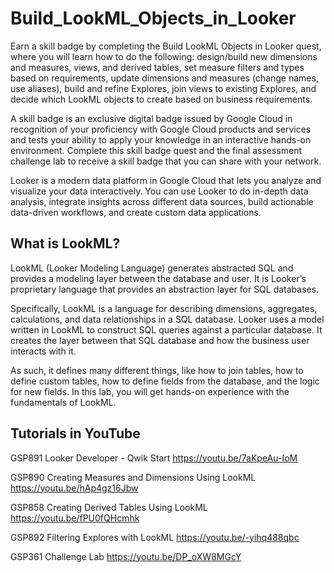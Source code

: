 # Build_LookML_Objects_in_Looker
Earn a skill badge by completing the Build LookML Objects in Looker quest, where you will learn how to do the following: design/build new dimensions and measures, views, and derived tables, set measure filters and types based on requirements, update dimensions and measures (change names, use aliases), build and refine Explores, join views to existing Explores, and decide which LookML objects to create based on business requirements.

A skill badge is an exclusive digital badge issued by Google Cloud in recognition of your proficiency with Google Cloud products and services and tests your ability to apply your knowledge in an interactive hands-on environment. Complete this skill badge quest and the final assessment challenge lab to receive a skill badge that you can share with your network.

Looker is a modern data platform in Google Cloud that lets you analyze and visualize your data interactively. You can use Looker to do in-depth data analysis, integrate insights across different data sources, build actionable data-driven workflows, and create custom data applications.


## What is LookML?
LookML (Looker Modeling Language) generates abstracted SQL and provides a modeling layer between the database and user. It is Looker’s proprietary language that provides an abstraction layer for SQL databases.

Specifically, LookML is a language for describing dimensions, aggregates, calculations, and data relationships in a SQL database. Looker uses a model written in LookML to construct SQL queries against a particular database. It creates the layer between that SQL database and how the business user interacts with it.

As such, it defines many different things, like how to join tables, how to define custom tables, how to define fields from the database, and the logic for new fields. In this lab, you will get hands-on experience with the fundamentals of LookML.


## Tutorials in YouTube
GSP891 Looker Developer - Qwik Start
https://youtu.be/7aKpeAu-IoM

GSP890 Creating Measures and Dimensions Using LookML
https://youtu.be/hAp4gz16Jbw

GSP858 Creating Derived Tables Using LookML
https://youtu.be/fPU0fQHcmhk

GSP892 Filtering Explores with LookML
https://youtu.be/-yihq488qbc

GSP361 Challenge Lab
https://youtu.be/DP_oXW8MGcY
